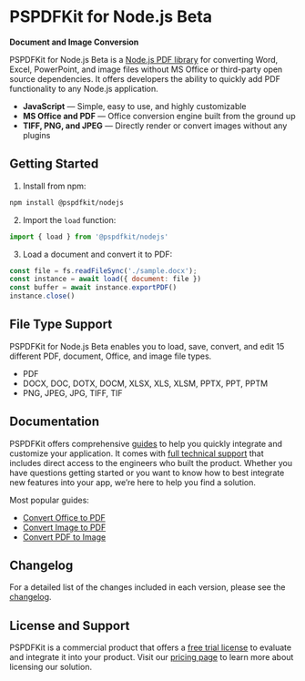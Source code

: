 # PSPDFKit for Node.js Beta

**Document and Image Conversion**

PSPDFKit for Node.js Beta is a [Node.js PDF library](https://pspdfkit.com/guides/nodejs/?utm_source=npm&utm_medium=referral&utm_campaign=nodejs_readme) for converting Word, Excel, PowerPoint, and image files without MS Office or third-party open source dependencies. It offers developers the ability to quickly add PDF functionality to any Node.js application.

- **JavaScript** — Simple, easy to use, and highly customizable
- **MS Office and PDF** — Office conversion engine built from the ground up
- **TIFF, PNG, and JPEG** — Directly render or convert images without any plugins

## Getting Started

1. Install from npm:

```bash
npm install @pspdfkit/nodejs
```
2. Import the `load` function:

```js
import { load } from '@pspdfkit/nodejs'
```

3. Load a document and convert it to PDF:

```js
const file = fs.readFileSync('./sample.docx');
const instance = await load({ document: file })
const buffer = await instance.exportPDF()
instance.close()
```

## File Type Support

PSPDFKit for Node.js Beta enables you to load, save, convert, and edit 15 different PDF, document, Office, and image file types.

- PDF
- DOCX, DOC, DOTX, DOCM, XLSX, XLS, XLSM, PPTX, PPT, PPTM
- PNG, JPEG, JPG, TIFF, TIF

## Documentation

PSPDFKit offers comprehensive [guides](https://pspdfkit.com/guides/nodejs/?utm_source=npm&utm_medium=referral&utm_campaign=nodejs_readme) to help you quickly integrate and customize your application. It comes with [full technical support](http://pspdfkit.com/support/request/?utm_source=npm&utm_medium=referral&utm_campaign=nodejs_readme) that includes direct access to the engineers who built the product. Whether you have questions getting started or you want to know how to best integrate new features into your app, we’re here to help you find a solution.

Most popular guides:

- [Convert Office to PDF](https://pspdfkit.com/guides/nodejs/conversion/office-to-pdf/?utm_source=npm&utm_medium=referral&utm_campaign=nodejs_readme)
- [Convert Image to PDF](https://pspdfkit.com/guides/nodejs/conversion/image-to-pdf/?utm_source=npm&utm_medium=referral&utm_campaign=nodejs_readme)
- [Convert PDF to Image](https://pspdfkit.com/guides/nodejs/conversion/pdf-to-image/?utm_source=npm&utm_medium=referral&utm_campaign=nodejs_readme)

## Changelog

For a detailed list of the changes included in each version, please see the [changelog](https://pspdfkit.com/changelog/nodejs/?utm_source=npm&utm_medium=referral&utm_campaign=nodejs_readme).

## License and Support

PSPDFKit is a commercial product that offers a [free trial license](https://pspdfkit.com/try/) to evaluate and integrate it into your product. Visit our [pricing page](https://pspdfkit.com/pricing/) to learn more about licensing our solution.
